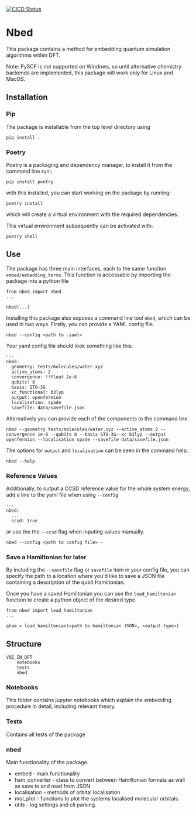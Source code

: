 [![CICD Status](https://github.com/AlexisRalli/Nbed/actions/workflows/actions.yaml/badge.svg?branch=master)](https://github.com/AlexisRalli/Nbed/actions/workflows/actions.yaml)

# Nbed

This package contains a method for embedding quantum simulation algorithms within DFT.

Note: PySCF is not supported on Windows, so until alternative chemistry backends are implemented, this package will work only for Linux and MacOS.
## Installation
### Pip

The package is installable from the top level directory using

```
pip install .
```
### Poetry

Poetry is a packaging and dependency manager, to install it from the command line run::

    pip install poetry

with this installed, you can start working on the package by running:

    poetry install

which will create a virtual environment with the required dependencies.

This virtual environment subsequently can be activated with:

    poetry shell
## Use

The package has three main interfaces, each to the same function `embed/embedding_terms`. This function is accessable by importing the package into a python file

```
from nbed import nbed
...

nbed(...)
```

Installing this package also exposes a command line tool `nbed`, which can be used in two ways. Firstly, you can provide a YAML config file.

```
nbed --config <path to .yaml>
```

Your yaml config file should look something like this:

```
---
nbed:
  geometry: tests/molecules/water.xyz
  active_atoms: 2
  convergence: !!float 1e-6
  qubits: 8
  basis: STO-3G
  xc_functional: b3lyp
  output: openfermion
  localisation: spade
  savefile: data/savefile.json
```

Alternatively you can provide each of the components to the command line.

```
nbed --geometry tests/molecules/water.xyz --active_atoms 2 --convergence 1e-6 --qubits 8 --basis STO-3G--xc b3lyp --output openfermion --localisation spade --savefile data/savefile.json
```

The options for `output` and `localisation` can be seen in the command help.

```
nbed --help
```

### Reference Values

Additionally, to output a CCSD reference value for the whole system energy, add a line to the yaml file when using `--config`

```
---
nbed:
  ...
  ccsd: true

```

or use the the `--ccsd` flag when inputing values manually.

```
nbed --config <path to config file> -
```

### Save a Hamiltonian for later

By including the `--savefile` flag or `savefile` item in your config file, you can specify the path to a location where you'd like to save a JSON file containing a description of the qubit Hamiltonian.

Once you have a saved Hamiltonian you can use the `load_hamiltonian` function to create a python object of the desired type.

```
from nbed import load_hamiltonian
...

qham = load_hamiltonian(<path to hamiltonian JSON>, <output type>)
```

## Structure

```
VQE_IN_DFT
    notebooks
    tests
    nbed
```

### Notebooks

This folder contains jupyter notebooks which explain the embedding procedure in detail, including relevant theory.

### Tests

Contains all tests of the package

### nbed

Main functionality of the package.

- embed - main functionality
- ham_converter - class to convert between Hamiltonian formats as well as save to and read from JSON.
- localisation - methods of orbital localisation
- mol_plot - functions to plot the systems localised molecular orbitals.
- utils - log settings and cli parsing.